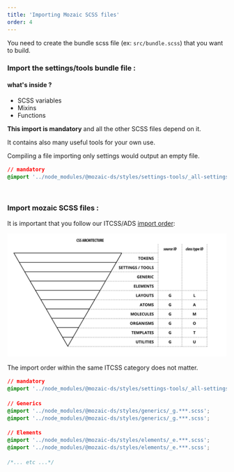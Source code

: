 ```yaml
---
title: 'Importing Mozaic SCSS files'
order: 4
---
```


You need to create the bundle scss file (ex: `src/bundle.scss`) that you want to build.

### Import the settings/tools bundle file :

#### what's inside ?

- SCSS variables
- Mixins
- Functions

**This import is mandatory** and all the other SCSS files depend on it.

It contains also many useful tools for your own use.

Compiling a file importing only settings would output an empty file.

```css
// mandatory
@import '../node_modules/@mozaic-ds/styles/settings-tools/_all-settings';
```

<br>

### Import mozaic SCSS files :

It is important that you follow our ITCSS/ADS [import order](https://gael-boyenval.gitbook.io/atomic-design-css-architecture-with-itcss-bem-sass/principles/unifying-itcss-with-ads#summarize-the-new-architecture):

![ITCSS/ADS architecture](itcss-atomic-prefixes.jpg)

The import order within the same ITCSS category does not matter.

```css
// mandatory
@import '../node_modules/@mozaic-ds/styles/settings-tools/_all-settings';

// Generics
@import '../node_modules/@mozaic-ds/styles/generics/_g.***.scss';
@import '../node_modules/@mozaic-ds/styles/generics/_g.***.scss';

// Elements
@import '../node_modules/@mozaic-ds/styles/elements/_e.***.scss';
@import '../node_modules/@mozaic-ds/styles/elements/_e.***.scss';

/*... etc ...*/
```
